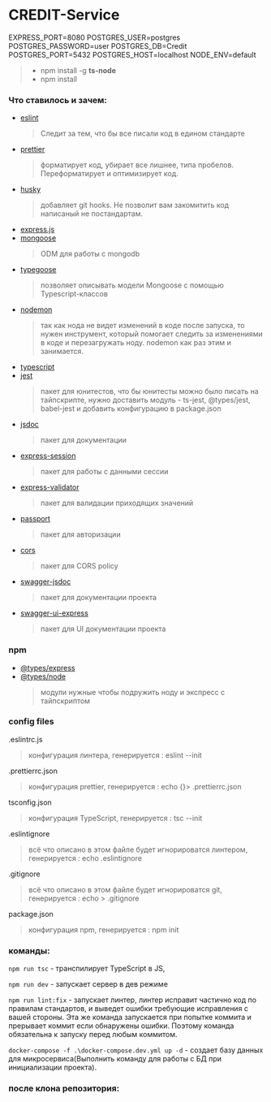# CREDIT-Service

EXPRESS_PORT=8080
POSTGRES_USER=postgres
POSTGRES_PASSWORD=user
POSTGRES_DB=Credit
POSTGRES_PORT=5432
POSTGRES_HOST=localhost
NODE_ENV=default

> * npm install -g **ts-node**
> * npm install

### Что ставилось и зачем:

-   [eslint](https://eslint.org/docs/user-guide/getting-started 'eslint')
    > Следит за тем, что бы все писали код в едином стандарте
-   [prettier](https://prettier.io/ 'prettier')
    > форматирует код, убирает все лишнее, типа пробелов. Переформатирует и оптимизирует код.
-   [husky](https://typicode.github.io/husky/#/ 'husky')
    > добавляет git hooks. Не позволит вам закомитить код написаный не постандартам.
-   [ express.js](https://expressjs.com/ru/ 'express.js')
-   [ mongoose](https://www.npmjs.com/package/mongoose 'mongoose')
    > ODM для работы с mongodb
-   [typegoose](https://www.npmjs.com/package/@typegoose/typegoose 'typegoose')
    > позволяет описывать модели Mongoose с помощью Typescript-классов
-   [nodemon](https://github.com/remy/nodemon 'nodemon')
    > так как нода не видет изменений в коде после запуска, то нужен инструмент, который помогает следить за изменениями в коде и перезагружать ноду. nodemon как раз этим и занимается.
-   [typescript](https://www.typescriptlang.org/ 'typescript')
-   [jest](https://jestjs.io/ru/docs/getting-started 'jest')
    > пакет для юнитестов, что бы юнитесты можно было писать на тайпскрипте, нужно доставить модуль - ts-jest, @types/jest, babel-jest и добавить конфигурацию в package.json
-   [jsdoc](https://www.npmjs.com/package/jsdoc 'jsdoc')
    > пакет для документации
-   [express-session](https://www.npmjs.com/package/express-session 'express-session')
    > пакет для работы с данными сессии
-   [express-validator](https://www.npmjs.com/package/express-validator 'express-validator')
    > пакет для валидации приходящих значений
-   [passport](http://www.passportjs.org/ 'passport')
    > пакет для авторизации
-   [cors](https://www.npmjs.com/package/cors/ 'cors')
    > пакет для CORS policy
-   [swagger-jsdoc](https://www.npmjs.com/package/swagger-jsdoc 'swagger-jsdoc')
    > пакет для документации проекта
-   [swagger-ui-express](https://www.npmjs.com/package/swagger-ui-express 'swagger-ui-express')
    > пакет для UI документации проекта

### npm

-   [@types/express](https://github.com/DefinitelyTyped/DefinitelyTyped '@types/express')
-   [ @types/node](https://www.typescriptlang.org/dt/search?search= ' @types/node')
    > модули нужные чтобы подружить ноду и экспресс с тайпскриптом

### config files

.eslintrc.js

> конфигурация линтера,
> генерируется : eslint --init

.prettierrc.json

> конфигурация prettier,
> генерируется : echo {}> .prettierrc.json

tsconfig.json

> конфигурация TypeScript,
> генерируется : tsc --init

.eslintignore

> всё что описано в этом файле будет игнорироватся линтером,
> генерируется : echo .eslintignore

.gitignore

> всё что описано в этом файле будет игнорироватся git,
> генерируется : echo > .gitignore

package.json

> конфигурация npm,
> генерируется : npm init

### команды:

`npm run tsc` - транспилирует TypeScript в JS,

`npm run dev` - запускает сервер в дев режиме

`npm run lint:fix` - запускает линтер, линтер исправит частично код по правилам стандартов, и выведет ошибки требующие исправления с вашей стороны.
Эта же команда запускается при попытке коммита и прерывает коммит если обнаружены ошибки. Поэтому команда обязательна к запуску перед любым коммитом.

`docker-compose -f .\docker-compose.dev.yml up -d` - создает базу данных для микросервиса(Выполнить команду для работы с БД при инициализации проекта).

### после клона репозитория: